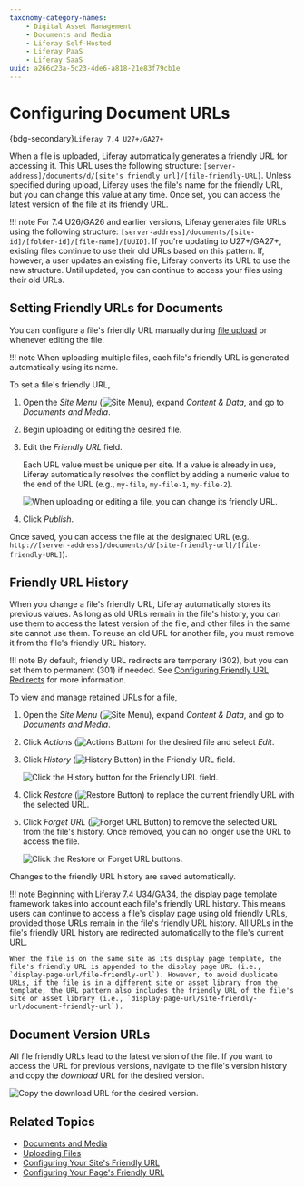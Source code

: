 ```yaml
---
taxonomy-category-names:
    - Digital Asset Management
    - Documents and Media
    - Liferay Self-Hosted
    - Liferay PaaS
    - Liferay SaaS
uuid: a266c23a-5c23-4de6-a818-21e83f79cb1e
---
```


# Configuring Document URLs
{bdg-secondary}`Liferay 7.4 U27+/GA27+`

When a file is uploaded, Liferay automatically generates a friendly URL for accessing it. This URL uses the following structure: `[server-address]/documents/d/[site's friendly url]/[file-friendly-URL]`. Unless specified during upload, Liferay uses the file's name for the friendly URL, but you can change this value at any time. Once set, you can access the latest version of the file at its friendly URL.

!!! note
    For 7.4 U26/GA26 and earlier versions, Liferay generates file URLs using the following structure: `[server-address]/documents/[site-id]/[folder-id]/[file-name]/[UUID]`. If you're updating to U27+/GA27+, existing files continue to use their old URLs based on this pattern. If, however, a user updates an existing file, Liferay converts its URL to use the new structure. Until updated, you can continue to access your files using their old URLs.

## Setting Friendly URLs for Documents

You can configure a file's friendly URL manually during [file upload](./uploading-files.md) or whenever editing the file.

!!! note
    When uploading multiple files, each file's friendly URL is generated automatically using its name.

To set a file's friendly URL,

1. Open the *Site Menu* (![Site Menu](../../../images/icon-product-menu.png)), expand *Content & Data*, and go to *Documents and Media*.

1. Begin uploading or editing the desired file.

1. Edit the *Friendly URL* field.

   Each URL value must be unique per site. If a value is already in use, Liferay automatically resolves the conflict by adding a numeric value to the end of the URL (e.g., `my-file`, `my-file-1`, `my-file-2`).

   ![When uploading or editing a file, you can change its friendly URL.](./configuring-document-urls/images/01.png)

1. Click *Publish*.

Once saved, you can access the file at the designated URL (e.g., `http://[server-address]/documents/d/[site-friendly-url]/[file-friendly-URL]`).

## Friendly URL History

When you change a file's friendly URL, Liferay automatically stores its previous values. As long as old URLs remain in the file's history, you can use them to access the latest version of the file, and other files in the same site cannot use them. To reuse an old URL for another file, you must remove it from the file's friendly URL history.

!!! note
    By default, friendly URL redirects are temporary (302), but you can set them to permanent (301) if needed. See [Configuring Friendly URL Redirects](../../../site-building/site-settings/managing-site-urls/configuring-friendly-url-redirects.md) for more information.

To view and manage retained URLs for a file,

1. Open the *Site Menu* (![Site Menu](../../../images/icon-product-menu.png)), expand *Content & Data*, and go to *Documents and Media*.

1. Click *Actions* (![Actions Button](../../../images/icon-actions.png)) for the desired file and select *Edit*.

1. Click *History* (![History Button](../../../images/icon-history.png)) in the Friendly URL field.

   ![Click the History button for the Friendly URL field.](./configuring-document-urls/images/02.png)

1. Click *Restore* (![Restore Button](../../../images/icon-restore2.png)) to replace the current friendly URL with the selected URL.

1. Click *Forget URL* (![Forget URL Button](../../../images/icon-delete.png)) to remove the selected URL from the file's history. Once removed, you can no longer use the URL to access the file.

   ![Click the Restore or Forget URL buttons.](./configuring-document-urls/images/03.png)

Changes to the friendly URL history are saved automatically.

!!! note
    Beginning with Liferay 7.4 U34/GA34, the display page template framework takes into account each file's friendly URL history. This means users can continue to access a file's display page using old friendly URLs, provided those URLs remain in the file's friendly URL history. All URLs in the file's friendly URL history are redirected automatically to the file's current URL.

    When the file is on the same site as its display page template, the file's friendly URL is appended to the display page URL (i.e., `display-page-url/file-friendly-url`). However, to avoid duplicate URLs, if the file is in a different site or asset library from the template, the URL pattern also includes the friendly URL of the file's site or asset library (i.e., `display-page-url/site-friendly-url/document-friendly-url`).

## Document Version URLs

All file friendly URLs lead to the latest version of the file. If you want to access the URL for previous versions, navigate to the file's version history and copy the *download* URL for the desired version.

![Copy the download URL for the desired version.](./configuring-document-urls/images/04.png)

## Related Topics

- [Documents and Media](../../documents-and-media.md)
- [Uploading Files](./uploading-files.md)
- [Configuring Your Site's Friendly URL](../../../site-building/site-settings/managing-site-urls/configuring-your-sites-friendly-url.md)
- [Configuring Your Page's Friendly URL](../../../site-building/creating-pages/page-settings/configuring-your-pages-friendly-url.md)
